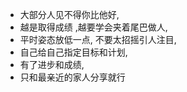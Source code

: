 - 大部分人见不得你比他好, 
- 越是取得成绩 ,越要学会夹着尾巴做人, 
- 平时姿态放低一点, 不要太招摇引人注目,
- 自己给自己指定目标和计划, 
- 有了进步和成绩, 
- 只和最亲近的家人分享就行
